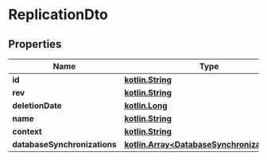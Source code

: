 # ReplicationDto

## Properties
Name | Type | Description | Notes
------------ | ------------- | ------------- | -------------
**id** | [**kotlin.String**](.md) |  | 
**rev** | [**kotlin.String**](.md) |  |  [optional]
**deletionDate** | [**kotlin.Long**](.md) |  |  [optional]
**name** | [**kotlin.String**](.md) |  |  [optional]
**context** | [**kotlin.String**](.md) |  |  [optional]
**databaseSynchronizations** | [**kotlin.Array&lt;DatabaseSynchronizationDto&gt;**](DatabaseSynchronizationDto.md) |  | 

